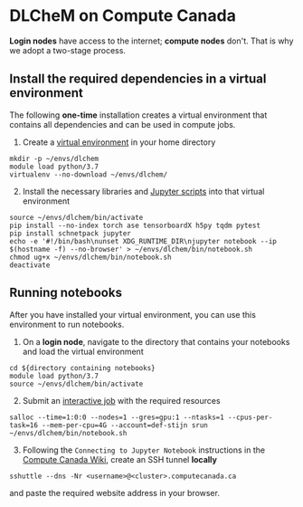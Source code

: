 # DLCheM on Compute Canada

**Login nodes** have access to the internet; **compute nodes** don't. That is why we adopt a two-stage process.

## Install the required dependencies in a virtual environment

The following **one-time** installation creates a virtual environment that contains all dependencies and can be used in compute jobs. 

1. Create a [virtual environment](https://docs.computecanada.ca/wiki/Python) in your home directory

```
mkdir -p ~/envs/dlchem
module load python/3.7
virtualenv --no-download ~/envs/dlchem/
```

2. Install the necessary libraries and [Jupyter scripts](https://docs.computecanada.ca/wiki/Jupyter) into that virtual environment

```
source ~/envs/dlchem/bin/activate
pip install --no-index torch ase tensorboardX h5py tqdm pytest
pip install schnetpack jupyter
echo -e '#!/bin/bash\nunset XDG_RUNTIME_DIR\njupyter notebook --ip $(hostname -f) --no-browser' > ~/envs/dlchem/bin/notebook.sh
chmod ug+x ~/envs/dlchem/bin/notebook.sh
deactivate
```

## Running notebooks

After you have installed your virtual environment, you can use this environment to run notebooks. 

1. On a **login node**, navigate to the directory that contains your notebooks and load the virtual environment

```
cd ${directory containing notebooks}
module load python/3.7
source ~/envs/dlchem/bin/activate
```

2. Submit an [interactive job](https://docs.computecanada.ca/wiki/Running_jobs) with the required resources 

```
salloc --time=1:0:0 --nodes=1 --gres=gpu:1 --ntasks=1 --cpus-per-task=16 --mem-per-cpu=4G --account=def-stijn srun ~/envs/dlchem/bin/notebook.sh
```

3. Following the `Connecting to Jupyter Notebook` instructions in the [Compute Canada Wiki](https://docs.computecanada.ca/wiki/Jupyter), create an SSH tunnel **locally**

```
sshuttle --dns -Nr <username>@<cluster>.computecanada.ca
```

and paste the required website address in your browser.
